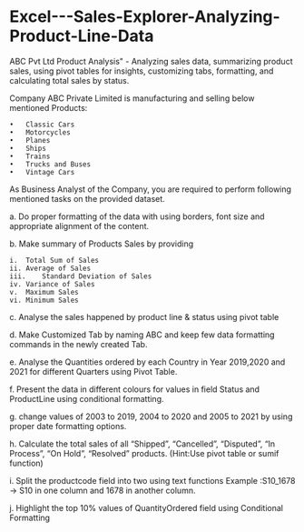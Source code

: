 # Excel---Sales-Explorer-Analyzing-Product-Line-Data
ABC Pvt Ltd Product Analysis" - Analyzing sales data, summarizing product sales, using pivot tables for insights, customizing tabs, formatting, and calculating total sales by status.

Company ABC Private Limited is manufacturing and selling below mentioned Products:
  
    •	Classic Cars
    •	Motorcycles
    •	Planes
    •	Ships
    •	Trains
    •	Trucks and Buses
    •	Vintage Cars

As Business Analyst of the Company, you are required to perform following mentioned tasks on the provided dataset.

a. Do proper formatting of the data with using borders, font size and appropriate alignment of the content.

b. Make summary of Products Sales by providing

    i.	Total Sum of Sales
    ii.	Average of Sales
    iii.	Standard Deviation of Sales
    iv.	Variance of Sales
    v.	Maximum Sales
    vi.	Minimum Sales

c. Analyse the sales happened by product line & status using pivot table

d. Make Customized Tab by naming ABC and keep few data formatting commands in the newly created Tab.

e. Analyse the Quantities ordered by each Country in Year 2019,2020 and 2021 for different Quarters using Pivot Table.

f. Present the data in different colours for values in field Status and ProductLine using conditional formatting.

g. change values of 2003 to 2019, 2004 to 2020 and 2005 to 2021 by using proper date formatting options.

h. Calculate the total sales of all “Shipped”, “Cancelled”, “Disputed”, “In Process”, “On Hold”, “Resolved” products. (Hint:Use pivot table or sumif function)

i. Split the productcode field into two using text functions Example :S10_1678 -> S10 in one column and 1678 in another column.

j. Highlight the top 10% values of QuantityOrdered field using Conditional Formatting

